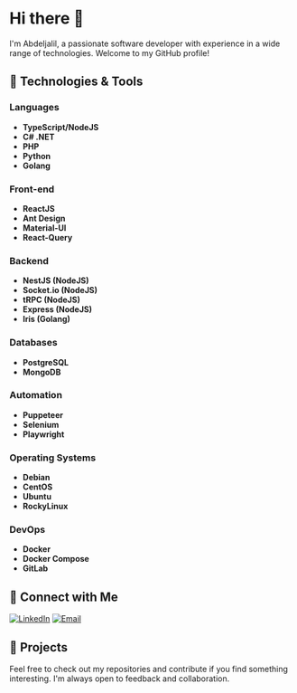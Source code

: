# Hi there 👋

I'm Abdeljalil, a passionate software developer with experience in a wide range of technologies. Welcome to my GitHub profile!

## 🔧 Technologies & Tools

### Languages
- **TypeScript/NodeJS**
- **C# .NET**
- **PHP**
- **Python**
- **Golang**

### Front-end
- **ReactJS**
- **Ant Design**
- **Material-UI**
- **React-Query**

### Backend
- **NestJS (NodeJS)**
- **Socket.io (NodeJS)**
- **tRPC (NodeJS)**
- **Express (NodeJS)**
- **Iris (Golang)**

### Databases
- **PostgreSQL**
- **MongoDB**

### Automation
- **Puppeteer**
- **Selenium**
- **Playwright**

### Operating Systems
- **Debian**
- **CentOS**
- **Ubuntu**
- **RockyLinux**

### DevOps
- **Docker**
- **Docker Compose**
- **GitLab**

## 🔗 Connect with Me

[![LinkedIn](https://img.shields.io/badge/LinkedIn-blue?style=flat&logo=linkedin&labelColor=blue)](https://www.linkedin.com/in/abdeljalil-ait-etaleb-299730131/)
[![Email](https://img.shields.io/badge/Email-blue?style=flat&logo=gmail&labelColor=blue)](mailto:abdeljalil.aitetaleb@gmail.com)

## 💼 Projects

Feel free to check out my repositories and contribute if you find something interesting. I'm always open to feedback and collaboration.

